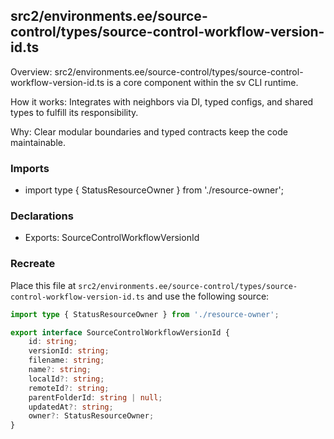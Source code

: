 ## src2/environments.ee/source-control/types/source-control-workflow-version-id.ts

Overview: src2/environments.ee/source-control/types/source-control-workflow-version-id.ts is a core component within the sv CLI runtime.

How it works: Integrates with neighbors via DI, typed configs, and shared types to fulfill its responsibility.

Why: Clear modular boundaries and typed contracts keep the code maintainable.

### Imports

- import type { StatusResourceOwner } from './resource-owner';

### Declarations

- Exports: SourceControlWorkflowVersionId

### Recreate

Place this file at `src2/environments.ee/source-control/types/source-control-workflow-version-id.ts` and use the following source:

```ts
import type { StatusResourceOwner } from './resource-owner';

export interface SourceControlWorkflowVersionId {
	id: string;
	versionId: string;
	filename: string;
	name?: string;
	localId?: string;
	remoteId?: string;
	parentFolderId: string | null;
	updatedAt?: string;
	owner?: StatusResourceOwner;
}

```
